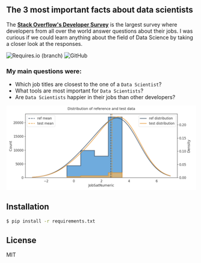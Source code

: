 ## The 3 most important facts about data scientists

The **[Stack Overflow's Developer Survey](https://insights.stackoverflow.com/survey/2019)** is the largest survey where developers from all over the world answer questions about their jobs. I was curious if we could learn anything about the field of Data Science by taking a closer look at the responses.

![Requires.io (branch)](https://img.shields.io/requires/github/StefanTippelt/stack_overflow_developer_survey/master.svg)
![GitHub](https://img.shields.io/github/license/StefanTippelt/stack_overflow_developer_survey.svg)


### My main questions were:
- Which job titles are closest to the one of a `Data Scientist`?
- What tools are most important for `Data Scientists`?
- Are `Data Scientists` happier in their jobs than other developers?

![T-test](/images/t_test.png)


## Installation
```sh
$ pip install -r requirements.txt
```

## License
MIT
